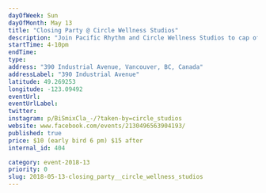 ```yaml
---
dayOfWeek: Sun
dayOfMonth: May 13
title: "Closing Party @ Circle Wellness Studios"
description: "Join Pacific Rhythm and Circle Wellness Studios to cap off Vancouver Design Week with an outdoor sunset bbq and dance party.  Featuring some of Vancouvers best music selectors and offering local flavours of food and drinks. The party will begin after our open studio finishes at 4 pm. Tickets at the door.  Let's celebrate #VDW2018  <br> <br> Presented by Pacific Rhythm, Circle Wellness Studios, Vancouver Design Week, and Modus Coffee Roasters"
startTime: 4-10pm
endTime: 
type: 
address: "390 Industrial Avenue, Vancouver, BC, Canada"
addressLabel: "390 Industrial Avenue"
latitude: 49.269253
longitude: -123.09492
eventUrl: 
eventUrlLabel: 
twitter: 
instagram: p/BiSmixCla_-/?taken-by=circle_studios
website: www.facebook.com/events/2130496563904193/
published: true
price: $10 (early bird 6 pm) $15 after
internal_id: 404

category: event-2018-13
priority: 0
slug: 2018-05-13-closing_party__circle_wellness_studios
---
```

